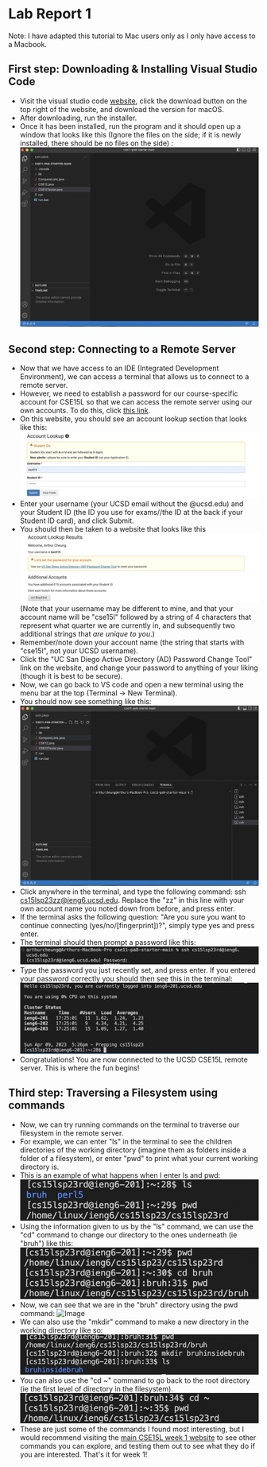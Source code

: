 # Lab Report 1 
Note: I have adapted this tutorial to Mac users only as I only have access to a Macbook.
## First step: Downloading & Installing Visual Studio Code
* Visit the visual studio code [website](https://code.visualstudio.com/, ), click the download button on the top right of the website, and download the version for macOS.
* After downloading, run the installer. 
* Once it has been installed, run the program and it should open up a window that looks like this (Ignore the files on the side; if it is newly installed, there should be no files on the side) : ![Image](VSCodeSS.png)

## Second step: Connecting to a Remote Server
* Now that we have access to an IDE (Integrated Development Environment), we can access a terminal that allows us to connect to a remote server. 
* However, we need to establish a password for our course-specific account for CSE15L so that we can access the remote server using our own accounts. To do this, click [this link](https://sdacs.ucsd.edu/~icc/index.php).
* On this website, you should see an account lookup section that looks like this: ![Image](AccountLookupSS.png)
* Enter your username (your UCSD email without the @ucsd.edu) and your Student ID (the ID you use for exams//the ID at the back if your Student ID card), and click Submit.
* You should then be taken to a website that looks like this ![Image](AccountLookupResultsSS.png) (Note that your username may be different to mine, and that your account name will be "cse15l" followed by a string of 4 characters that represent what quarter we are currently in, and subsequently two additional strings that *are unique to you*.) 
* Remember/note down your account name (the string that starts with "cse15l", not your UCSD username).
* Click the "UC San Diego Active Directory (AD) Password Change Tool" link on the website, and change your password to anything of your liking (though it is best to be secure).
* Now, we can go back to VS code and open a new terminal using the menu bar at the top (Terminal -> New Terminal). 
* You should now see something like this: ![Image](VSCodeTerminalSS.png)
* Click anywhere in the terminal, and type the following command: ssh cs15lsp23zz@ieng6.ucsd.edu. Replace the "zz" in this line with your own account name you noted down from before, and press enter.
* If the terminal asks the following question: "Are you sure you want to continue connecting (yes/no/[fingerprint])?", simply type yes and press enter.
* The terminal should then prompt a password like this: ![Image](PasswordPromptSS.png)
* Type the password you just recently set, and press enter. If you entered your password correctly you should then see this in the terminal: ![Image](SuccessfulLoginSS.png)
* Congratulations! You are now connected to the UCSD CSE15L remote server. This is where the fun begins!
## Third step: Traversing a Filesystem using commands
* Now, we can try running commands on the terminal to traverse our filesystem in the remote server. 
* For example, we can enter "ls" in the terminal to see the children directories of the working directory (imagine them as folders inside a folder of a filesystem), or enter "pwd" to print what your current working directory is. 
* This is an example of what happens when I enter ls and pwd: ![Image](ls&&pwdExampleSS.png)
* Using the information given to us by the "ls" command, we can use the "cd" command to change our directory to the ones underneath (ie "bruh") like this: ![Image](cdExampleSS.png)
* Now, we can see that we are in the "bruh" directory using the pwd command: ![Image](cdResultSS.png)
* We can also use the "mkdir" command to make a new directory in the working directory like so: ![Image](mkdirExampleSS.png)
* You can also use the "cd ~" command to go back to the root directory (ie the first level of directory in the filesystem). ![Image](rootExampleSS.png)
* These are just some of the commands I found most interesting, but I would recommend visiting the [main CSE15L week 1 website](https://ucsd-cse15l-s23.github.io/week/week1/) to see other commands you can explore, and testing them out to see what they do if you are interested. That's it for week 1!


